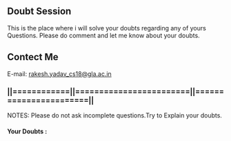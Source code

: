 ## Doubt Session


This is the place where i will solve your doubts regarding any of yours Questions.
Please do comment and let me know about your doubts.



## Contect Me

E-mail: rakesh.yadav_cs18@gla.ac.in

### ||============||========================||=======================||

NOTES: Please do not ask incomplete questions.Try to Explain your doubts.

#### Your Doubts :
